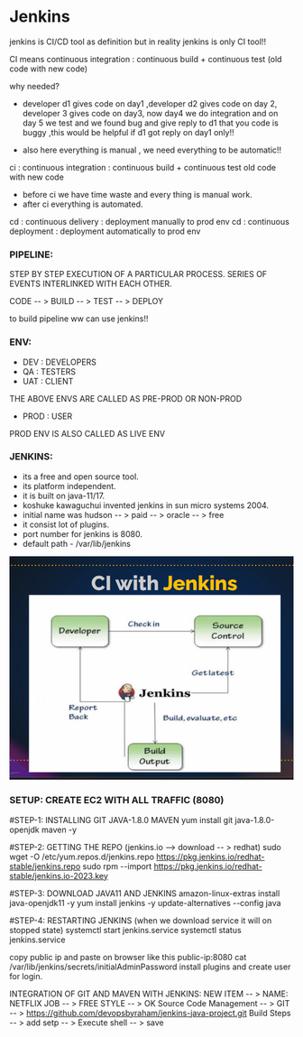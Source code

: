 # Jenkins

jenkins is CI/CD tool as definition but in reality jenkins is only CI tool!!

CI means continuous integration : continuous build + continuous test (old code with new code)

why needed?

- developer d1 gives code on day1 ,developer d2 gives code on day 2, developer 3 gives code on day3, now day4 we do integration and on day 5 we test and we found bug and give reply to d1 that you code is buggy ,this would be helpful if d1 got reply on day1 only!!

- also here everything is manual , we need everything to be automatic!!

ci : continuous integration : continuous build + continuous test  old code with new code
- before ci we have time waste and every thing is manual work.
- after ci everything is automated.

cd : continuous delivery : deployment manually to prod env
cd : continuous deployment : deployment automatically to prod env

### PIPELINE:
STEP BY STEP EXECUTION OF A PARTICULAR PROCESS.
SERIES OF EVENTS INTERLINKED WITH EACH OTHER.

CODE -- > BUILD -- > TEST -- >  DEPLOY

to build pipeline ww can use jenkins!!

### ENV:
- DEV	: DEVELOPERS
- QA	: TESTERS
- UAT	: CLIENT

THE ABOVE ENVS ARE CALLED AS PRE-PROD OR NON-PROD

- PROD	: USER

PROD ENV IS ALSO CALLED AS LIVE ENV

### JENKINS:
- its a free and open source tool.
- its platform independent.
- it is built on java-11/17.
- koshuke kawaguchui invented jenkins in sun micro systems 2004.
- initial name was hudson -- > paid -- > oracle -- > free 
- it consist lot of plugins.
- port number for jenkins is 8080.
- default path - /var/lib/jenkins

![alt text](image.png)



### SETUP: CREATE EC2 WITH ALL TRAFFIC (8080)

#STEP-1: INSTALLING GIT JAVA-1.8.0 MAVEN 
yum install git java-1.8.0-openjdk maven -y

#STEP-2: GETTING THE REPO (jenkins.io --> download -- > redhat)
sudo wget -O /etc/yum.repos.d/jenkins.repo https://pkg.jenkins.io/redhat-stable/jenkins.repo
sudo rpm --import https://pkg.jenkins.io/redhat-stable/jenkins.io-2023.key

#STEP-3: DOWNLOAD JAVA11 AND JENKINS
amazon-linux-extras install java-openjdk11 -y
yum install jenkins -y
update-alternatives --config java

#STEP-4: RESTARTING JENKINS (when we download service it will on stopped state)
systemctl start jenkins.service
systemctl status jenkins.service

copy public ip and paste on browser like this
public-ip:8080
cat /var/lib/jenkins/secrets/initialAdminPassword
install plugins and create user for login.

INTEGRATION OF GIT AND MAVEN WITH JENKINS:
NEW ITEM -- > NAME: NETFLIX JOB -- > FREE STYLE -- > OK 
Source Code Management -- > GIT -- > https://github.com/devopsbyraham/jenkins-java-project.git
Build Steps -- > add setp -- > Execute shell -- > save

